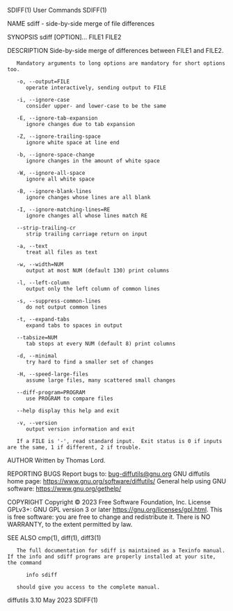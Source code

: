 SDIFF(1)								 User Commands								      SDIFF(1)

NAME
       sdiff - side-by-side merge of file differences

SYNOPSIS
       sdiff [OPTION]... FILE1 FILE2

DESCRIPTION
       Side-by-side merge of differences between FILE1 and FILE2.

       Mandatory arguments to long options are mandatory for short options too.

       -o, --output=FILE
	      operate interactively, sending output to FILE

       -i, --ignore-case
	      consider upper- and lower-case to be the same

       -E, --ignore-tab-expansion
	      ignore changes due to tab expansion

       -Z, --ignore-trailing-space
	      ignore white space at line end

       -b, --ignore-space-change
	      ignore changes in the amount of white space

       -W, --ignore-all-space
	      ignore all white space

       -B, --ignore-blank-lines
	      ignore changes whose lines are all blank

       -I, --ignore-matching-lines=RE
	      ignore changes all whose lines match RE

       --strip-trailing-cr
	      strip trailing carriage return on input

       -a, --text
	      treat all files as text

       -w, --width=NUM
	      output at most NUM (default 130) print columns

       -l, --left-column
	      output only the left column of common lines

       -s, --suppress-common-lines
	      do not output common lines

       -t, --expand-tabs
	      expand tabs to spaces in output

       --tabsize=NUM
	      tab stops at every NUM (default 8) print columns

       -d, --minimal
	      try hard to find a smaller set of changes

       -H, --speed-large-files
	      assume large files, many scattered small changes

       --diff-program=PROGRAM
	      use PROGRAM to compare files

       --help display this help and exit

       -v, --version
	      output version information and exit

       If a FILE is '-', read standard input.  Exit status is 0 if inputs are the same, 1 if different, 2 if trouble.

AUTHOR
       Written by Thomas Lord.

REPORTING BUGS
       Report bugs to: bug-diffutils@gnu.org
       GNU diffutils home page: <https://www.gnu.org/software/diffutils/>
       General help using GNU software: <https://www.gnu.org/gethelp/>

COPYRIGHT
       Copyright © 2023 Free Software Foundation, Inc.	License GPLv3+: GNU GPL version 3 or later <https://gnu.org/licenses/gpl.html>.
       This is free software: you are free to change and redistribute it.  There is NO WARRANTY, to the extent permitted by law.

SEE ALSO
       cmp(1), diff(1), diff3(1)

       The full documentation for sdiff is maintained as a Texinfo manual.  If the info and sdiff programs are properly installed at your site, the command

	      info sdiff

       should give you access to the complete manual.

diffutils 3.10								   May 2023								      SDIFF(1)
